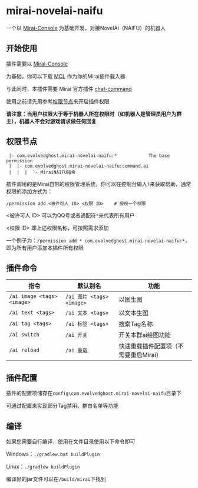 # mirai-novelai-naifu

一个以 [Mirai-Console](https://github.com/mamoe/mirai) 为基础开发，对接NovelAi（NAIFU）的机器人

## 开始使用

插件需要以 [Mirai-Console](https://github.com/mamoe/mirai)

为基础，你可以下载 [MCL](https://github.com/iTXTech/mirai-console-loader/releases) 作为你的Mirai插件载入器

与此同时，本插件需要 Mirai 官方插件 [chat-command](https://github.com/project-mirai/chat-command)

使用之前请先用参考[权限节点](#权限节点)来开启插件权限

**请注意：当用户权限大于等于机器人所在权限时（如机器人是管理员用户为群主），机器人不会对游戏请求做任何回复**

## 权限节点

```
 |- com.evolvedghost.mirai-novelai-naifu:*            The base permission
 |  |- com.evolvedghost.mirai-novelai-naifu:command.ai
 |  |  |  `- MiraiNAIFU指令
```

插件调用的是Mirai自带的权限管理系统，你可以在控制台输入`?`来获取帮助，通常权限的添加方式为：

`/permission add <被许可人 ID> <权限 ID>    # 授权一个权限`

<被许可人 ID> 可以为QQ号或者通配符`*`来代表所有用户

<权限 ID> 即上述权限名称，可按照需求添加

一个例子为：`/permission add * com.evolvedghost.mirai-novelai-naifu:*`，即为所有用户添加本插件所有权限

## 插件命令

| 指令                 | 默认别名 | 功能         |
|--------------------|------------|------------|
| `/ai image <tags> <image>`     | `/ai 图片 <tags> <image>` | 以图生图    |
| `/ai text <tags>`       | `/ai 文本 <tags>`   | 以文本生图  |
| `/ai tag <tags>` | `/ai 标签 <tags>` | 搜索Tag名称 |
| `/ai switch` | `/ai 开关` | 开关本群ai绘图功能 |
| `/ai reload` | `/ai 重载` | 快速重载插件配置项（不需要重启Mirai） |

## 插件配置

插件的配置项储存在`config\com.evolvedghost.mirai-novelai-naifu`目录下

可通过配置来实现部分Tag禁用、群白名单等功能

## 编译

如果您需要自行编译，使用在文件目录使用以下命令即可

Windows：`./gradlew.bat buildPlugin`

Linux：`./gradlew buildPlugin`

编译好的jar文件可以在`/build/mirai`下找到
